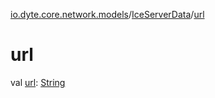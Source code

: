 [io.dyte.core.network.models](../index.md)/[IceServerData](index.md)/[url](url.md)

# url


val [url](url.md): [String](https://kotlinlang.org/api/latest/jvm/stdlib/kotlin/-string/index.html)
